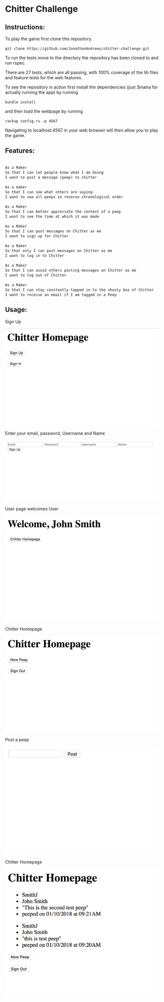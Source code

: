 Chitter Challenge
=================

Instructions:
-------------
To play the game first clone this repository.

`git clone https://github.com/JonathanAndrews/chitter-challenge.git`

To run the tests move to the directory the repository has been cloned to and run rspec.

There are 27 tests, which are all passing, with 100% coverage of the lib files and feature tests for the web features.

To see the repository in action first install the dependencies (just Sinatra for actually running the app) by running

`bundle install`

and then load the webpage by running

`rackup config.ru -p 4567`

Navigating to localhost:4567 in your web browser will then allow you to play the game.

Features:
-------

```

As a Maker
So that I can let people know what I am doing  
I want to post a message (peep) to chitter

As a maker
So that I can see what others are saying  
I want to see all peeps in reverse chronological order

As a Maker
So that I can better appreciate the context of a peep
I want to see the time at which it was made

As a Maker
So that I can post messages on Chitter as me
I want to sign up for Chitter

As a Maker
So that only I can post messages on Chitter as me
I want to log in to Chitter

As a Maker
So that I can avoid others posting messages on Chitter as me
I want to log out of Chitter

As a Maker
So that I can stay constantly tapped in to the shouty box of Chitter
I want to receive an email if I am tagged in a Peep
```

Usage:
------

Sign Up

<img src="./readme_pics/Screen Shot 2018-10-01 at 09.18.54.png" />

Enter your email, password, Username and Name

<img src="./readme_pics/Screen Shot 2018-10-01 at 09.19.09.png" />

User page welcomes User

<img src="./readme_pics/Screen Shot 2018-10-01 at 09.19.56.png" />

Chitter Homepage

<img src="./readme_pics/Screen Shot 2018-10-01 at 09.20.09.png" />

Post a peep

<img src="./readme_pics/Screen Shot 2018-10-01 at 09.20.23.png" />

Chitter Homepage

<img src="./readme_pics/Screen Shot 2018-10-01 at 09.21.07.png" />
